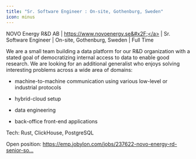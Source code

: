 ```yaml
---
title: "Sr. Software Engineer : On-site, Gothenburg, Sweden"
icon: minus
---
```

NOVO Energy R&amp;D AB | <a href="https:&#x2F;&#x2F;www.novoenergy.se&#x2F;" rel="nofollow">https:&#x2F;&#x2F;www.novoenergy.se&#x2F;</a> | Sr. Software Engineer | On-site, Gothenburg, Sweden | Full Time

We are a small team building a data platform for our R&amp;D organization with a stated goal of democratizing internal access to data to enable good research. We are looking for an additional generalist who enjoys solving interesting problems across a wide area of domains:

* machine-to-machine communication using various low-level or industrial protocols

* hybrid-cloud setup

* data engineering

* back-office front-end applications

Tech: Rust, ClickHouse, PostgreSQL

Open position: <a href="https:&#x2F;&#x2F;emp.jobylon.com&#x2F;jobs&#x2F;237622-novo-energy-rd-senior-software-and-systems-engineer&#x2F;" rel="nofollow">https:&#x2F;&#x2F;emp.jobylon.com&#x2F;jobs&#x2F;237622-novo-energy-rd-senior-so...</a>
